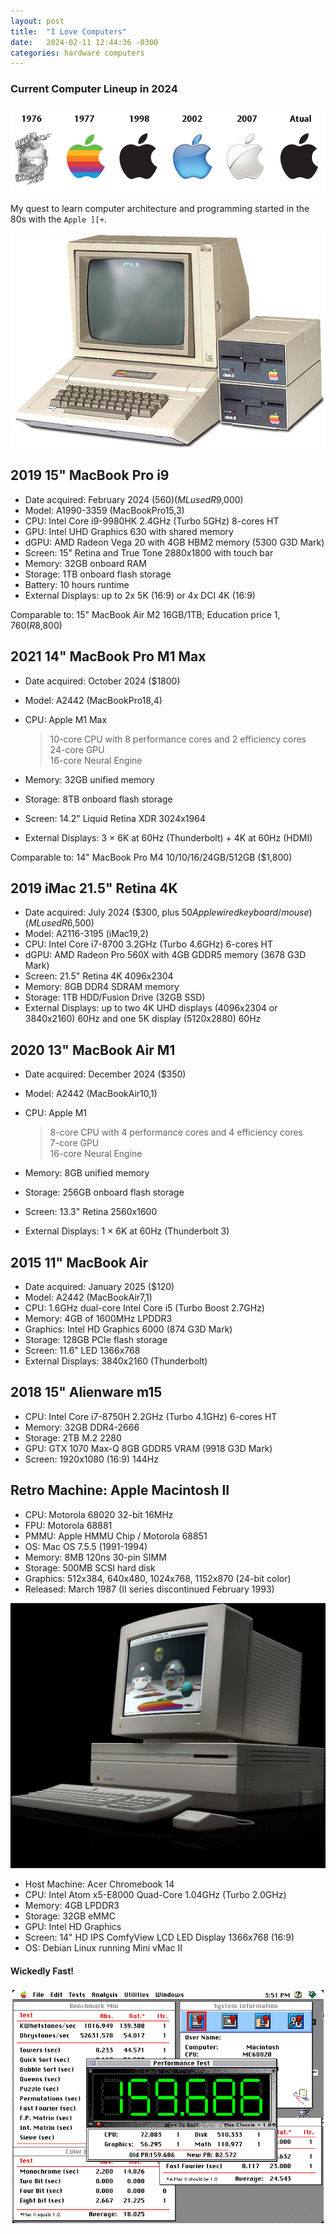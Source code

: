 ```yaml
---
layout: post
title:  "I Love Computers"
date:   2024-02-11 12:44:36 -0300
categories: hardware computers
---
```

### Current Computer Lineup in 2024

![Apple logos](/assets/img/apple_logos.png "Apple logos")

My quest to learn computer architecture and programming started in the 80s with the `Apple ][+`.

![Apple 2 Plus](/assets/img/apple2plus.jpeg "Apple 2 Plus")

## 2019 15" MacBook Pro i9

- Date acquired: February 2024 ($560) (ML used R$9,000)
- Model: A1990-3359 (MacBookPro15,3)
- CPU: Intel Core i9-9980HK 2.4GHz (Turbo 5GHz) 8-cores HT
- GPU: Intel UHD Graphics 630 with shared memory
- dGPU: AMD Radeon Vega 20 with 4GB HBM2 memory (5300 G3D Mark)
- Screen: 15" Retina and True Tone 2880x1800 with touch bar
- Memory: 32GB onboard RAM
- Storage: 1TB onboard flash storage
- Battery: 10 hours runtime
- External Displays: up to 2x 5K (16:9) or 4x DCI 4K (16:9)

Comparable to: 15" MacBook Air M2 16GB/1TB; Education price $1,760 (R$8,800)

## 2021 14" MacBook Pro M1 Max

- Date acquired: October 2024 ($1800)
- Model: A2442 (MacBookPro18,4)
- CPU: Apple M1 Max  

  > 10-core CPU with 8 performance cores and 2 efficiency cores  
  > 24-core GPU  
  > 16-core Neural Engine

- Memory: 32GB unified memory
- Storage: 8TB onboard flash storage
- Screen: 14.2" Liquid Retina XDR 3024x1964
- External Displays: 3 × 6K at 60Hz (Thunderbolt) + 4K at 60Hz (HDMI)

Comparable to: 14" MacBook Pro M4 10/10/16/24GB/512GB ($1,800)

## 2019 iMac 21.5" Retina 4K

- Date acquired: July 2024 ($300, plus $50 Apple wired keyboard/mouse) (ML used R$6,500)
- Model: A2116-3195 (iMac19,2)
- CPU: Intel Core i7-8700 3.2GHz (Turbo 4.6GHz) 6-cores HT
- dGPU: AMD Radeon Pro 560X with 4GB GDDR5 memory (3678 G3D Mark)
- Screen: 21.5" Retina 4K 4096x2304
- Memory: 8GB DDR4 SDRAM memory
- Storage: 1TB HDD/Fusion Drive (32GB SSD)
- External Displays: up to two 4K UHD displays (4096x2304 or 3840x2160) 60Hz and one 5K display (5120x2880) 60Hz

## 2020 13" MacBook Air M1

- Date acquired: December 2024 ($350)
- Model: A2442 (MacBookAir10,1)
- CPU: Apple M1

  > 8-core CPU with 4 performance cores and 4 efficiency cores  
  > 7-core GPU  
  > 16-core Neural Engine

- Memory: 8GB unified memory
- Storage: 256GB onboard flash storage
- Screen: 13.3" Retina 2560x1600
- External Displays: 1 × 6K at 60Hz (Thunderbolt 3)

## 2015 11" MacBook Air

- Date acquired: January 2025 ($120)
- Model: A2442 (MacBookAir7,1)
- CPU: 1.6GHz dual-core Intel Core i5 (Turbo Boost 2.7GHz)
- Memory: 4GB of 1600MHz LPDDR3
- Graphics: Intel HD Graphics 6000 (874 G3D Mark)
- Storage: 128GB PCIe flash storage
- Screen: 11.6" LED 1366x768
- External Displays: 3840x2160 (Thunderbolt)

## 2018 15" Alienware m15

- CPU: Intel Core i7-8750H 2.2GHz (Turbo 4.1GHz) 6-cores HT
- Memory: 32GB DDR4-2666
- Storage: 2TB M.2 2280
- GPU: GTX 1070 Max-Q 8GB GDDR5 VRAM (9918 G3D Mark)
- Screen: 1920x1080 (16:9) 144Hz

## Retro Machine: Apple Macintosh II

- CPU: Motorola 68020 32-bit 16MHz
- FPU: Motorola 68881
- PMMU: Apple HMMU Chip / Motorola 68851
- OS: Mac OS 7.5.5 (1991-1994)
- Memory: 8MB 120ns 30-pin SIMM
- Storage: 500MB SCSI hard disk
- Graphics: 512x384, 640x480, 1024x768, 1152x870 (24-bit color)
- Released: March 1987 (II series discontinued February 1993)

![Macintosh 2](/assets/img/macintosh_ii.jpeg "Macintosh 2")

- Host Machine: Acer Chromebook 14
- CPU: Intel Atom x5-E8000 Quad-Core 1.04GHz (Turbo 2.0GHz)
- Memory: 4GB LPDDR3
- Storage: 32GB eMMC
- GPU: Intel HD Graphics
- Screen: 14" HD IPS ComfyView LCD LED Display 1366x768 (16:9)
- OS: Debian Linux running Mini vMac II

#### Wickedly Fast!

![Speedometer 3](/assets/img/speedometer3.png "Speedometer 3")
